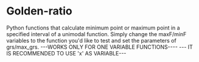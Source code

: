 # Golden-ratio
Python functions that calculate minimum point or maximum point in a specified interval of a unimodal function. Simply change the maxF/minF variables to the function you'd like to test and set the parameters of grs/max_grs.
---WORKS ONLY FOR ONE VARIABLE FUNCTIONS----
---  IT IS RECOMMENDED TO  USE 'x' AS VARIABLE---
